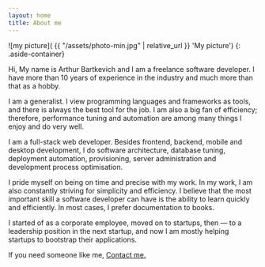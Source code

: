 ```yaml
---
layout: home
title: About me
---
```

![my picture]( {{ "/assets/photo-min.jpg" | relative_url }} 'My picture')
{: .aside-container}

Hi, My name is Arthur Bartkevich and I am a freelance software developer. I have more than 10 years of experience in the industry and much more than that as a hobby.

I am a generalist. I view programming languages and frameworks as tools, and there is always the best tool for the job. I am also a big fan of efficiency; therefore, performance tuning and automation are among many things I enjoy and do very well.

I am a full-stack web developer. Besides frontend, backend, mobile and desktop development, I do software architecture, database tuning, deployment automation, provisioning, server administration and development process optimisation.

I pride myself on being on time and precise with my work. In my work, I am also constantly striving for simplicity and efficiency. I believe that the most important skill a software developer can have is the ability to learn quickly and efficiently. In most cases, I prefer documentation to books.

I started of as a corporate employee, moved on to startups, then &mdash; to a leadership position in the next startup, and now I am mostly helping startups to bootstrap their applications.

If you need someone like me, [Contact me.](mailto:artur@bratkevich.com)